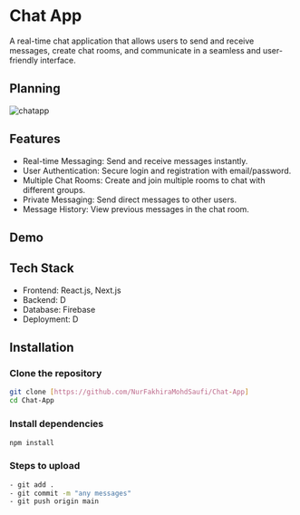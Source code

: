 # Chat App

A real-time chat application that allows users to send and receive messages, create chat rooms, and communicate in a seamless and user-friendly interface.

## Planning

![chatapp](https://github.com/user-attachments/assets/a9066a86-7e82-4433-b5a9-a9b5e19beee6)

## Features

- Real-time Messaging: Send and receive messages instantly.
- User Authentication: Secure login and registration with email/password.
- Multiple Chat Rooms: Create and join multiple rooms to chat with different groups.
- Private Messaging: Send direct messages to other users.
- Message History: View previous messages in the chat room.

## Demo

## Tech Stack

- Frontend: React.js, Next.js
- Backend: D
- Database: Firebase
- Deployment: D
  
## Installation

### Clone the repository

```bash
git clone [https://github.com/NurFakhiraMohdSaufi/Chat-App]
cd Chat-App
```

### Install dependencies

```bash
npm install
```

### Steps to upload

```bash
- git add .
- git commit -m "any messages"
- git push origin main
```
